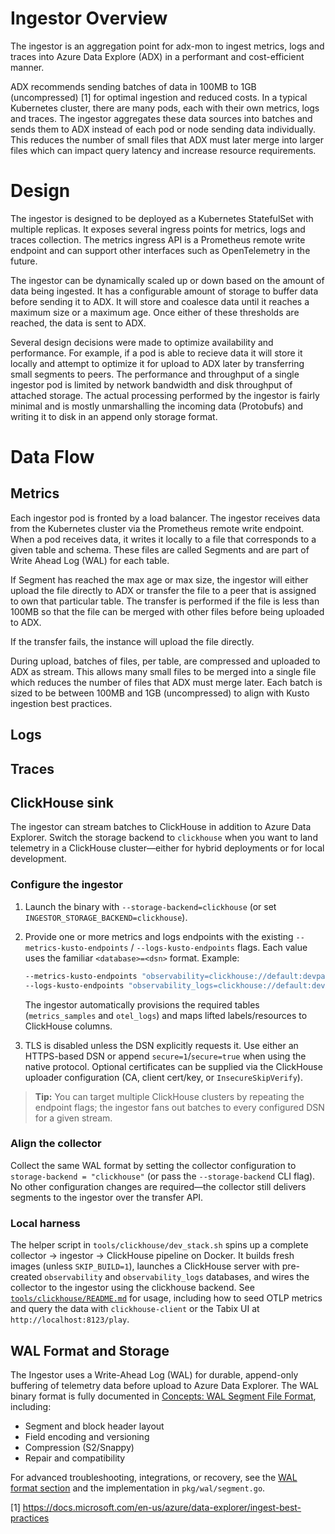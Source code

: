 # Ingestor Overview

The ingestor is an aggregation point for adx-mon to ingest metrics, logs and traces into Azure Data Explore (ADX)
in a performant and cost-efficient manner.

ADX recommends sending batches of data in 100MB to 1GB (uncompressed) [1]
for optimal ingestion and reduced costs.  In a typical Kubernetes cluster, there are many pods, each with
their own metrics, logs and traces.  The ingestor aggregates these data sources into batches and sends them to ADX
instead of each pod or node sending data individually.  This reduces the number of small files that ADX must later 
merge into larger files which can impact query latency and increase resource requirements.

# Design

The ingestor is designed to be deployed as a Kubernetes StatefulSet with multiple replicas.  It exposes several
ingress points for metrics, logs and traces collection.  The metrics ingress API is a Prometheus remote write endpoint and can support
other interfaces such as OpenTelemetry in the future.  

The ingestor can be dynamically scaled up or down based on the amount of data being ingested.  It has a configurable
amount of storage to buffer data before sending it to ADX.  It will store and coalesce data until it reaches a
maximum size or a maximum age.  Once either of these thresholds are reached, the data is sent to ADX.

Several design decisions were made to optimize availability and performance.  For example, if a pod is able to recieve data
it will store it locally and attempt to optimize it for upload to ADX later by transferring small segments to peers.
The performance and throughput of a single ingestor pod is limited by network bandwidth and disk throughput of attached 
storage.  The actual processing performed by the ingestor is fairly minimal and is mostly unmarshalling
the incoming data (Protobufs) and writing it to disk in an append only storage format.

# Data Flow

## Metrics

Each ingestor pod is fronted by a load balancer.  The ingestor receives data from the Kubernetes cluster via the 
Prometheus remote write endpoint.  When a pod receives data, it writes it locally to a file that
corresponds to a given table and schema.  These files are called Segments and are part of Write Ahead Log (WAL)
for each table. 

If Segment has reached the max age or max size, the ingestor will either upload the file directly to ADX or
transfer the file to a peer that is assigned to own that particular table.  The transfer is performed if the file
is less than 100MB so that the file can be merged with other files before being uploaded to ADX.  

If the transfer fails, the instance will upload the file directly. 

During upload, batches of files, per table, are compressed and uploaded to ADX as stream.  This allows many small
files to be merged into a single file which reduces the number of files that ADX must merge later.  Each batch is
sized to be between 100MB and 1GB (uncompressed) to align with Kusto ingestion best practices.

## Logs

## Traces

## ClickHouse sink

The ingestor can stream batches to ClickHouse in addition to Azure Data Explorer. Switch the storage
backend to `clickhouse` when you want to land telemetry in a ClickHouse cluster—either for hybrid
deployments or for local development.

### Configure the ingestor

1. Launch the binary with `--storage-backend=clickhouse` (or set
	`INGESTOR_STORAGE_BACKEND=clickhouse`).
2. Provide one or more metrics and logs endpoints with the existing
	`--metrics-kusto-endpoints` / `--logs-kusto-endpoints` flags. Each value uses the familiar
	`<database>=<dsn>` format. Example:

	```sh
	--metrics-kusto-endpoints "observability=clickhouse://default:devpass@clickhouse:9000/observability"
	--logs-kusto-endpoints "observability_logs=clickhouse://default:devpass@clickhouse:9000/observability_logs"
	```

	The ingestor automatically provisions the required tables (`metrics_samples` and `otel_logs`) and
	maps lifted labels/resources to ClickHouse columns.
3. TLS is disabled unless the DSN explicitly requests it. Use either an HTTPS-based DSN or append
	`secure=1`/`secure=true` when using the native protocol. Optional certificates can be supplied via
	the ClickHouse uploader configuration (CA, client cert/key, or `InsecureSkipVerify`).

> **Tip:** You can target multiple ClickHouse clusters by repeating the endpoint flags; the ingestor
> fans out batches to every configured DSN for a given stream.

### Align the collector

Collect the same WAL format by setting the collector configuration to `storage-backend = "clickhouse"`
(or pass the `--storage-backend` CLI flag). No other configuration changes are required—the collector
still delivers segments to the ingestor over the transfer API.

### Local harness

The helper script in `tools/clickhouse/dev_stack.sh` spins up a complete collector → ingestor →
ClickHouse pipeline on Docker. It builds fresh images (unless `SKIP_BUILD=1`), launches a ClickHouse
server with pre-created `observability` and `observability_logs` databases, and wires the collector to
the ingestor using the clickhouse backend. See [`tools/clickhouse/README.md`](../tools/clickhouse/README.md)
for usage, including how to seed OTLP metrics and query the data with `clickhouse-client` or the Tabix
UI at `http://localhost:8123/play`.

## WAL Format and Storage

The Ingestor uses a Write-Ahead Log (WAL) for durable, append-only buffering of telemetry data before upload to Azure Data Explorer. The WAL binary format is fully documented in [Concepts: WAL Segment File Format](concepts.md#wal-segment-file-format), including:
- Segment and block header layout
- Field encoding and versioning
- Compression (S2/Snappy)
- Repair and compatibility

For advanced troubleshooting, integrations, or recovery, see the [WAL format section](concepts.md#wal-segment-file-format) and the implementation in `pkg/wal/segment.go`.

[1] https://docs.microsoft.com/en-us/azure/data-explorer/ingest-best-practices
